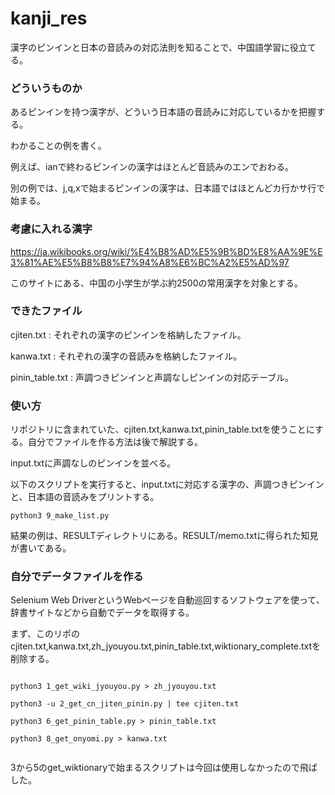 # kanji_res
漢字のピンインと日本の音読みの対応法則を知ることで、中国語学習に役立てる。

### どういうものか

あるピンインを持つ漢字が、どういう日本語の音読みに対応しているかを把握する。

わかることの例を書く。

例えば、ianで終わるピンインの漢字はほとんど音読みのエンでおわる。

別の例では、j,q,xで始まるピンインの漢字は、日本語ではほとんどカ行かサ行で始まる。

### 考慮に入れる漢字

https://ja.wikibooks.org/wiki/%E4%B8%AD%E5%9B%BD%E8%AA%9E%E3%81%AE%E5%B8%B8%E7%94%A8%E6%BC%A2%E5%AD%97

このサイトにある、中国の小学生が学ぶ約2500の常用漢字を対象とする。

### できたファイル

cjiten.txt : それぞれの漢字のピンインを格納したファイル。

kanwa.txt : それぞれの漢字の音読みを格納したファイル。

pinin_table.txt : 声調つきピンインと声調なしピンインの対応テーブル。

### 使い方

リポジトリに含まれていた、cjiten.txt,kanwa.txt,pinin_table.txtを使うことにする。自分でファイルを作る方法は後で解説する。

input.txtに声調なしのピンインを並べる。

以下のスクリプトを実行すると、input.txtに対応する漢字の、声調つきピンインと、日本語の音読みをプリントする。

```
python3 9_make_list.py
```

結果の例は、RESULTディレクトリにある。RESULT/memo.txtに得られた知見が書いてある。

### 自分でデータファイルを作る

Selenium Web DriverというWebページを自動巡回するソフトウェアを使って、辞書サイトなどから自動でデータを取得する。

まず、このリポのcjiten.txt,kanwa.txt,zh_jyouyou.txt,pinin_table.txt,wiktionary_complete.txtを削除する。

```

python3 1_get_wiki_jyouyou.py > zh_jyouyou.txt

python3 -u 2_get_cn_jiten_pinin.py | tee cjiten.txt

python3 6_get_pinin_table.py > pinin_table.txt

python3 8_get_onyomi.py > kanwa.txt


```

3から5のget_wiktionaryで始まるスクリプトは今回は使用しなかったので飛ばした。
